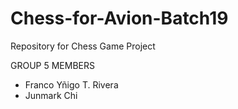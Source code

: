 # Chess-for-Avion-Batch19
Repository for Chess Game Project

GROUP 5 MEMBERS
- Franco Yñigo T. Rivera
- Junmark Chi